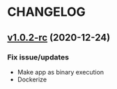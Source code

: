 # CHANGELOG

## [v1.0.2-rc](https://github.com/NubeIO/lora-raw/tree/v1.0.2-rc) (2020-12-24)

### Fix issue/updates

- Make app as binary execution
- Dockerize

